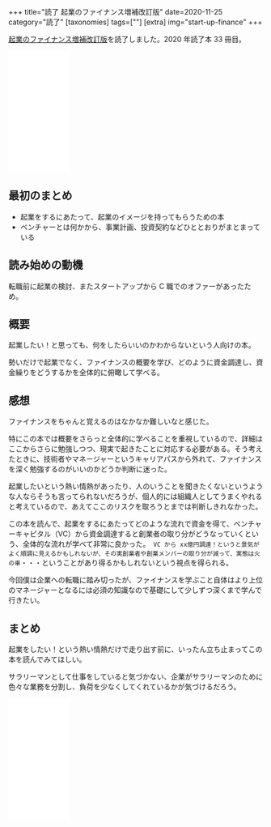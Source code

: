 +++
title="読了 起業のファイナンス増補改訂版"
date=2020-11-25
category="読了"
[taxonomies]
tags=[""]
[extra]
img="start-up-finance"
+++

[起業のファイナンス増補改訂版](https://amzn.to/38UQDgf)を読了しました。2020 年読了本 33 冊目。

<iframe style="width:120px;height:240px;" marginwidth="0" marginheight="0" scrolling="no" frameborder="0" src="//rcm-fe.amazon-adsystem.com/e/cm?lt1=_blank&bc1=000000&IS2=1&bg1=FFFFFF&fc1=000000&lc1=0000FF&t=birdmangai-22&language=ja_JP&o=9&p=8&l=as4&m=amazon&f=ifr&ref=as_ss_li_til&asins=B011HON7B6&linkId=27c07ab5421bcc23cc6bb415962fbab9"></iframe>

## 最初のまとめ

* 起業をするにあたって、起業のイメージを持ってもらうための本
* ベンチャーとは何かから、事業計画、投資契約などひととおりがまとまっている

## 読み始めの動機

転職前に起業の検討、またスタートアップから C 職でのオファーがあったため。

## 概要

起業したい！と思っても、何をしたらいいのかわからないという人向けの本。

勢いだけで起業でなく、ファイナンスの概要を学び、どのように資金調達し、資金繰りをどうするかを全体的に俯瞰して学べる。

## 感想

ファイナンスをちゃんと覚えるのはなかなか難しいなと感じた。

特にこの本では概要をさらっと全体的に学べることを重視しているので、詳細はここからさらに勉強しつつ、現実で起きたことに対応する必要がある。そう考えたときに、技術者やマネージャーというキャリアパスから外れて、ファイナンスを深く勉強するのがいいのかどうか判断に迷った。

起業したいという熱い情熱があったり、人のいうことを聞きたくないというような人ならそうも言ってられないだろうが、個人的には組織人としてうまくやれると考えているので、あえてここのリスクを取ろうとまでは判断しきれなかった。

この本を読んで、起業をするにあたってどのような流れで資金を得て、ベンチャーキャピタル（VC）から資金調達すると創業者の取り分がどうなっていくという、全体的な流れが学べて非常に良かった。` VC から xx億円調達！というと景気がよく順調に見えるかもしれないが、その実創業者や創業メンバーの取り分が減って、実態は火の車`・・・ということがあり得るかもしれないという視点を得られる。

今回僕は企業への転職に踏み切ったが、ファイナンスを学ぶこと自体はより上位のマネージャーとなるには必須の知識なので基礎にして少しずつ深くまで学んで行きたい。

## まとめ

起業をしたい！という熱い情熱だけで走り出す前に、いったん立ち止まってこの本を読んでみてほしい。

サラリーマンとして仕事をしていると気づかない、企業がサラリーマンのために色々な業務を分割し、負荷を少なくしてくれているかが気づけるだろう。

<iframe style="width:120px;height:240px;" marginwidth="0" marginheight="0" scrolling="no" frameborder="0" src="//rcm-fe.amazon-adsystem.com/e/cm?lt1=_blank&bc1=000000&IS2=1&bg1=FFFFFF&fc1=000000&lc1=0000FF&t=birdmangai-22&language=ja_JP&o=9&p=8&l=as4&m=amazon&f=ifr&ref=as_ss_li_til&asins=B011HON7B6&linkId=27c07ab5421bcc23cc6bb415962fbab9"></iframe><br>